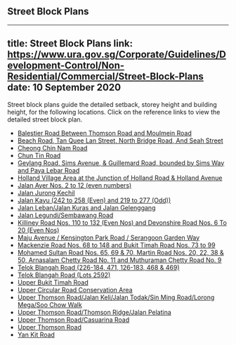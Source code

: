 
## Street Block Plans
---
title: Street Block Plans
link: https://www.ura.gov.sg/Corporate/Guidelines/Development-Control/Non-Residential/Commercial/Street-Block-Plans
date: 10 September 2020
---

Street block plans guide the detailed setback, storey height and building height, for the following locations. Click on the reference links to view the detailed street block plan.

- [Balestier Road Between Thomson Road and Moulmein Road](https://www.ura.gov.sg/-/media/Corporate/Guidelines/Development-control/Street-Block-Plans/Balestier-Road-Between-Thomson-Road-and-Moulmein-Road.pdf)
- [Beach Road, Tan Quee Lan Street, North Bridge Road, And Seah Street](https://www.ura.gov.sg/Corporate/Data/circulars/2019/Nov/dc19-19)
- [Cheong Chin Nam Road](https://www.ura.gov.sg/-/media/Corporate/Guidelines/Development-control/Street-Block-Plans/Along-Cheong-Chin-Nam-Road.pdf)
- [Chun Tin Road](https://www.ura.gov.sg/-/media/Corporate/Guidelines/Development-control/Street-Block-Plans/Chun-Tin-Road.pdf)
- [Geylang Road, Sims Avenue, & Guillemard Road, bounded by Sims Way and Paya Lebar Road](https://www.ura.gov.sg/-/media/Corporate/Guidelines/Development-control/Street-Block-Plans/GUDG.pdf)
- [Holland Village Area at the Junction of Holland Road & Holland Avenue](https://www.ura.gov.sg/-/media/Corporate/Guidelines/Development-control/Street-Block-Plans/Holland-Village.gif)
- [Jalan Ayer Nos. 2 to 12 (even numbers)](https://www.ura.gov.sg/-/media/Corporate/Guidelines/Development-control/Street-Block-Plans/Jalan-Ayer.pdf)
- [Jalan Jurong Kechil](https://www.ura.gov.sg/-/media/Corporate/Guidelines/Development-control/Street-Block-Plans/Jalan-Jurong-Kechil.pdf)
- [Jalan Kayu (242 to 258 (Even) and 219 to 277 (Odd))](https://www.ura.gov.sg/Corporate/Data/circulars/Archive/2014/jun/dc14-09)
- [Jalan Leban/Jalan Kuras and Jalan Gelenggang](https://www.ura.gov.sg/-/media/Corporate/Guidelines/Development-control/Street-Block-Plans/Along-Jalan-Leban_Jalan-Kuras-and-Jalan-Gelenggang.pdf)
- [Jalan Legundi/Sembawang Road](https://www.ura.gov.sg/-/media/Corporate/Guidelines/Development-control/Street-Block-Plans/Jalan-Legundi_Sembawang-Road.pdf)
- [Killiney Road Nos. 110 to 132 (Even Nos) and Devonshire Road Nos. 6 To 20 (Even Nos)](https://www.ura.gov.sg/Corporate/Data/circulars/Archive/2016/May/dc16-09)
- [Maju Avenue / Kensington Park Road / Serangoon Garden Way](https://www.ura.gov.sg/Corporate/Data/circulars/Archive/2014/jun/dc14-10)
- [Mackenzie Road Nos. 68 to 148 and Bukit Timah Road Nos. 73 to 99](https://www.ura.gov.sg/Corporate/Data/circulars/Archive/2015/Mar/dc15-13)
- [Mohamed Sultan Road Nos. 65, 69 & 70, Martin Road Nos. 20, 22, 38 & 50, Arnasalam Chetty Road No. 11 and Muthuraman Chetty Road No. 9](https://www.ura.gov.sg/Corporate/Data/circulars/Archive/2014/jun/dc14-08)
- [Telok Blangah Road (226-184, 471, 126-183, 468 & 469)](https://www.ura.gov.sg/-/media/Corporate/Guidelines/Development-control/Street-Block-Plans/Along-Telok-Blangah-Road-226184-471-126183-468--469.pdf)
- [Telok Blangah Road (Lots 2592)](https://www.ura.gov.sg/-/media/Corporate/Guidelines/Development-control/Street-Block-Plans/Along-Telok-Blangah-Road-Lots-2592.pdf)
- [Upper Bukit Timah Road](https://www.ura.gov.sg/-/media/Corporate/Guidelines/Development-control/Street-Block-Plans/Upper-Bukit-Timah-Road.pdf)
- [Upper Circular Road Conservation Area](https://www.ura.gov.sg/Corporate/Data/circulars/Archive/2016/jan/dc16-01)
- [Upper Thomson Road/Jalan Keli/Jalan Todak/Sin Ming Road/Lorong Mega/Soo Chow Walk](https://www.ura.gov.sg/-/media/Corporate/Guidelines/Development-control/Street-Block-Plans/Along-Upper-Thomson-Road_Jalan-Keli_Jalan-Todak_Sin-Ming-Road_Lorong-Mega_Soo-Chow-Walk.pdf)
- [Upper Thomson Road/Thomson Ridge/Jalan Pelatina](https://www.ura.gov.sg/-/media/Corporate/Guidelines/Development-control/Street-Block-Plans/Along-Upper-Thomson-Road_Thomson-Ridge_Jalan-Pelatina.pdf)
- [Upper Thomson Road/Casuarina Road](https://www.ura.gov.sg/-/media/Corporate/Guidelines/Development-control/Street-Block-Plans/Along-Upper-Thomson-Road_Casuarina-Road.pdf)
- [Upper Thomson Road](https://www.ura.gov.sg/-/media/Corporate/Guidelines/Development-control/Street-Block-Plans/Upper-Thomson-Road.gif)
- [Yan Kit Road](https://www.ura.gov.sg/-/media/Corporate/Guidelines/Development-control/Street-Block-Plans/Yan-Kit-Road.pdf)
